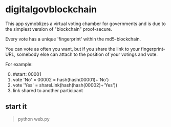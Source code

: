 # digitalgovblockchain

This app symoblizes a virtual voting chamber for governments and is due to the simplest version of "blockchain" proof-secure. 

Every vote has a unique 'fingerprint' within the md5-blockchain. 

You can vote as often you want, but if you share the link to your fingerprint-URL, somebody else can attach to the position of your votings and vote.

For example:

0. #start: 00001
1. vote 'No' = 00002 = hash(hash(00001)+'No')
2. vote 'Yes' = shareLink(hash(hash(00002)+'Yes'))
3. link shared to another participant

## start it

> python web.py
